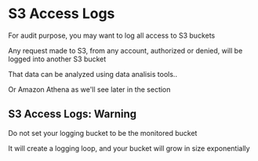 # S3 Access Logs

For audit purpose, you may want to log all access to S3 buckets

Any request made to S3, from any account, authorized or denied, will be logged into another S3 bucket

That data can be analyzed using data analisis tools..

Or Amazon Athena as we'll see later in the section

## S3 Access Logs: Warning

Do not set your logging bucket to be the monitored bucket

It will create a logging loop, and your bucket will grow in size exponentially

